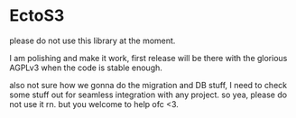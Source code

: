 # EctoS3

please do not use this library at the moment.

I am polishing and make it work, first release will be there with the glorious AGPLv3 when the code is stable enough.

also not sure how we gonna do the migration and DB stuff, I need to check some stuff out for seamless integration with any project. so yea, please do not use it rn. but you welcome to help ofc <3.
